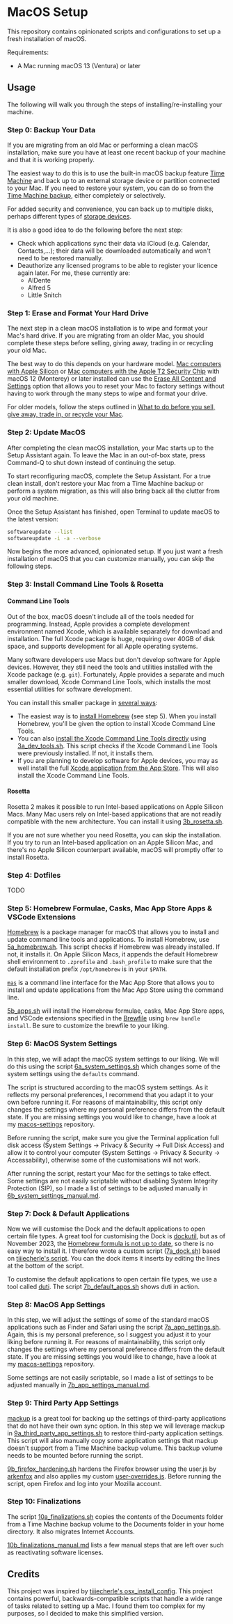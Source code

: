 # MacOS Setup
This repository contains opinionated scripts and configurations to set up a fresh installation of macOS.

Requirements:
- A Mac running macOS 13 (Ventura) or later

## Usage
The following will walk you through the steps of installing/re-installing your machine.

### Step 0: Backup Your Data

If you are migrating from an old Mac or performing a clean macOS installation, make sure you have at least one recent backup of your machine and that it is working properly.

The easiest way to do this is to use the built-in macOS backup feature [Time Machine](https://support.apple.com/en-us/HT201250) and back up to an external storage device or partition connected to your Mac. If you need to restore your system, you can do so from the [Time Machine backup](https://support.apple.com/en-us/HT203981), either completely or selectively.

For added security and convenience, you can back up to multiple disks, perhaps different types of [storage devices](https://support.apple.com/en-us/102423).

It is also a good idea to do the following before the next step:
- Check which applications sync their data via iCloud (e.g. Calendar, Contacts,...); their data will be downloaded automatically and won't need to be restored manually.
- Deauthorize any licensed programs to be able to register your licence again later. For me, these currently are:
  - AlDente
  - Alfred 5
  - Little Snitch

### Step 1: Erase and Format Your Hard Drive

The next step in a clean macOS installation is to wipe and format your Mac's hard drive. If you are migrating from an older Mac, you should complete these steps before selling, giving away, trading in or recycling your old Mac.

The best way to do this depends on your hardware model. [Mac computers with Apple Silicon](https://support.apple.com/en-us/HT211814) or [Mac computers with the Apple T2 Security Chip](https://support.apple.com/en-us/HT208862) with macOS 12 (Monterey) or later installed can use the [Erase All Content and Settings](https://support.apple.com/en-us/HT212749) option that allows you to reset your Mac to factory settings without having to work through the many steps to wipe and format your drive.

For older models, follow the steps outlined in [What to do before you sell, give away, trade in, or recycle your Mac](https://support.apple.com/en-us/HT201065).

### Step 2: Update MacOS

After completing the clean macOS installation, your Mac starts up to the Setup Assistant again. To leave the Mac in an out-of-box state, press Command-Q to shut down instead of continuing the setup.

To start reconfiguring macOS, complete the Setup Assistant. For a true clean install, don't restore your Mac from a Time Machine backup or perform a system migration, as this will also bring back all the clutter from your old machine.

Once the Setup Assistant has finished, open Terminal to update macOS to the latest version:

```zsh
softwareupdate --list
softwareupdate -i -a --verbose
```

Now begins the more advanced, opinionated setup. If you just want a fresh installation of macOS that you can customize manually, you can skip the following steps.

### Step 3: Install Command Line Tools & Rosetta

#### Command Line Tools

Out of the box, macOS doesn't include all of the tools needed for programming. Instead, Apple provides a complete development environment named Xcode, which is available separately for download and installation. The full Xcode package is huge, requiring over 40GB of disk space, and supports development for all Apple operating systems.

Many software developers use Macs but don't develop software for Apple devices. However, they still need the tools and utilities installed with the Xcode package (e.g. `git`). Fortunately, Apple provides a separate and much smaller download, Xcode Command Line Tools, which installs the most essential utilities for software development.

You can install this smaller package in [several ways](https://mac.install.guide/commandlinetools/index.html):
- The easiest way is to [install Homebrew](https://mac.install.guide/commandlinetools/3.html) (see step 5). When you install Homebrew, you'll be given the option to install Xcode Command Line Tools.
- You can also [install the Xcode Command Line Tools directly](https://mac.install.guide/commandlinetools/4.html) using [3a_dev_tools.sh](./3a_dev_tools.sh). This script checks if the Xcode Command Line Tools were previously installed. If not, it installs them.
- If you are planning to develop software for Apple devices, you may as well install the full [Xcode application from the App Store](https://mac.install.guide/commandlinetools/5.html). This will also install the Xcode Command Line Tools.

#### Rosetta

Rosetta 2 makes it possible to run Intel-based applications on Apple Silicon Macs. Many Mac users rely on Intel-based applications that are not readily compatible with the new architecture. You can install it using [3b_rosetta.sh](./3b_rosetta.sh).

If you are not sure whether you need Rosetta, you can skip the installation. If you try to run an Intel-based application on an Apple Silicon Mac, and there's no Apple Silicon counterpart available, macOS will promptly offer to install Rosetta.

### Step 4: Dotfiles

TODO

### Step 5: Homebrew Formulae, Casks, Mac App Store Apps & VSCode Extensions

[Homebrew](https://brew.sh) is a package manager for macOS that allows you to install and update command line tools and applications. To install Homebrew, use [5a_homebrew.sh](./5a_homebrew.sh). This script checks if Homebrew was already installed. If not, it installs it. On Apple Silicon Macs, it appends the default Homebrew shell environment to `.zprofile` and `.bash_profile` to make sure that the default installation prefix `/opt/homebrew` is in your `$PATH`.

[`mas`](https://github.com/mas-cli/mas) is a command line interface for the Mac App Store that allows you to install and update applications from the Mac App Store using the command line.

[5b_apps.sh](./5b_apps.sh) will install the Homebrew formulae, casks, Mac App Store apps, and VSCode extensions specified in the [Brewfile](./etc/Brewfile) using `brew bundle install`. Be sure to customize the brewfile to your liking.

### Step 6: MacOS System Settings

In this step, we will adapt the macOS system settings to our liking. We will do this using the script [6a_system_settings.sh](./6a_system_settings.sh) which changes some of the system settings using the `defaults` command.

The script is structured according to the macOS system settings. As it reflects my personal preferences, I recommend that you adapt it to your own before running it. For reasons of maintainability, this script only changes the settings where my personal preference differs from the default state. If you are missing settings you would like to change, have a look at my [macos-settings](https://github.com/philiprein/macos-settings) repository.

Before running the script, make sure you give the Terminal application full disk access (System Settings -> Privacy & Security -> Full Disk Access) and allow it to control your computer (System Settings -> Privacy & Security -> Accessability), otherwise some of the customisations will not work.

After running the script, restart your Mac for the settings to take effect. Some settings are not easily scriptable without disabling System Integrity Protection (SIP), so I made a list of settings to be adjusted manually in [6b_system_settings_manual.md](./6b_system_settings_manual.md).

### Step 7: Dock & Default Applications

Now we will customise the Dock and the default applications to open certain file types. A great tool for customising the Dock is [dockutil](https://github.com/kcrawford/dockutil), but as of November 2023, the [Homebrew formula is not up to date](https://github.com/kcrawford/dockutil/issues/146), so there is no easy way to install it. I therefore wrote a custom script ([7a_dock.sh](./7a_dock.sh)) based on [tiiiecherle's script](https://github.com/tiiiecherle/osx_install_config/blob/master/10_dock/10_dock.sh). You can the dock items it inserts by editing the lines at the bottom of the script.

To customise the default applications to open certain file types, we use a tool called [duti](https://github.com/moretension/duti). The script [7b_default_apps.sh](./7b_default_apps.sh) shows duti in action.

### Step 8: MacOS App Settings

In this step, we will adjust the settings of some of the standard macOS applications such as Finder and Safari using the script [7a_app_settings.sh](./8a_app_settings.sh). Again, this is my personal preference, so I suggest you adjust it to your liking before running it. For reasons of maintainability, this script only changes the settings where my personal preference differs from the default state. If you are missing settings you would like to change, have a look at my [macos-settings](https://github.com/philiprein/macos-settings) repository.

Some settings are not easily scriptable, so I made a list of settings to be adjusted manually in [7b_app_settings_manual.md](./8b_app_settings_manual.md).

### Step 9: Third Party App Settings

[mackup](https://github.com/lra/mackup) is a great tool for backing up the settings of third-party applications that do not have their own sync option. In this step we will leverage mackup in [9a_third_party_app_settings.sh](./9a_third_party_app_settings.sh) to restore third-party application settings. This script will also manually copy some application settings that mackup doesn't support from a Time Machine backup volume. This backup volume needs to be mounted before running the script.

[9b_firefox_hardening.sh](./9b_firefox_hardening.sh) hardens the Firefox browser using the user.js by [arkenfox](https://github.com/arkenfox/user.js) and also applies my custom [user-overrides.js](./etc/user-overrides.js). Before running the script, open Firefox and log into your Mozilla account.

### Step 10: Finalizations

The script [10a_finalizations.sh](./10a_finalizations.sh) copies the contents of the Documents folder from a Time Machine backup volume to the Documents folder in your home directory. It also migrates Internet Accounts.

[10b_finalizations_manual.md](./10b_finalizations_manual.md) lists a few manual steps that are left over such as reactivating software licenses.

## Credits

This project was inspired by [tiiiecherle's osx_install_config](https://github.com/tiiiecherle/osx_install_config). This project contains powerful, backwards-compatible scripts that handle a wide range of tasks related to setting up a Mac. I found them too complex for my purposes, so I decided to make this simplified version.